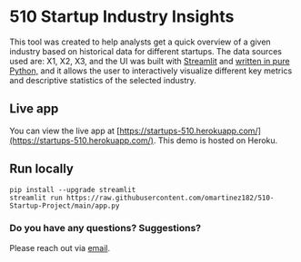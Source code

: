 # 510 Startup Industry Insights 
This tool was created to help analysts get a quick overview of a given industry based on historical data for different startups. The data sources used are: X1, X2, X3, and the UI was built with [Streamlit](https://streamlit.io) and [written in pure Python,](https://github.com/omartinez182/510-Startup-Project/blob/main/app.py) and it allows the user to interactively visualize different key metrics and descriptive statistics of the selected industry.

## Live app
You can view the live app at [https://startups-510.herokuapp.com/](https://startups-510.herokuapp.com/). This demo is hosted on Heroku.

## Run locally

```
pip install --upgrade streamlit
streamlit run https://raw.githubusercontent.com/omartinez182/510-Startup-Project/main/app.py
```

### Do you have any questions? Suggestions?

Please reach out via [email](email@duke.edu).
